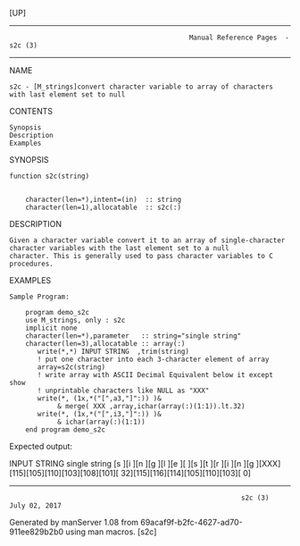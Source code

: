 [UP]

-----------------------------------------------------------------------------------------------------------------------------------
                                                 Manual Reference Pages  - s2c (3)
-----------------------------------------------------------------------------------------------------------------------------------
                                                                 
NAME

    s2c - [M_strings]convert character variable to array of characters with last element set to null

CONTENTS

    Synopsis
    Description
    Examples

SYNOPSIS

    function s2c(string)


        character(len=*),intent=(in)  :: string
        character(len=1),allocatable  :: s2c(:)

DESCRIPTION

    Given a character variable convert it to an array of single-character character variables with the last element set to a null
    character. This is generally used to pass character variables to C procedures.

EXAMPLES

    Sample Program:

        program demo_s2c
        use M_strings, only : s2c
        implicit none
        character(len=*),parameter   :: string="single string"
        character(len=3),allocatable :: array(:)
           write(*,*) INPUT STRING  ,trim(string)
           ! put one character into each 3-character element of array
           array=s2c(string)
           ! write array with ASCII Decimal Equivalent below it except show
           ! unprintable characters like NULL as "XXX"
           write(*, (1x,*("[",a3,"]":)) )&
                & merge( XXX ,array,ichar(array(:)(1:1)).lt.32)
           write(*, (1x,*("[",i3,"]":)) )&
                & ichar(array(:)(1:1))
        end program demo_s2c



Expected output:

   INPUT STRING single string
   [s  ][i  ][n  ][g  ][l  ][e  ][   ][s  ][t  ][r  ][i  ][n  ][g  ][XXX]
   [115][105][110][103][108][101][ 32][115][116][114][105][110][103][  0]



-----------------------------------------------------------------------------------------------------------------------------------

                                                              s2c (3)                                                 July 02, 2017

Generated by manServer 1.08 from 69acaf9f-b2fc-4627-ad70-911ee829b2b0 using man macros.
                                                               [s2c]
